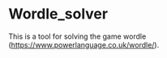 # Wordle_solver
This is a tool for solving the game wordle (https://www.powerlanguage.co.uk/wordle/). 
